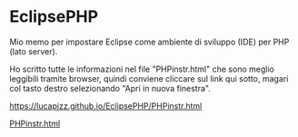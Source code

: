 # EclipsePHP
Mio memo per impostare Eclipse come ambiente di sviluppo (IDE) per PHP (lato server).

Ho scritto tutte le informazioni nel file "PHPinstr.html" che sono 
meglio leggibili tramite browser, quindi conviene cliccare sul link
qui sotto, magari col tasto destro selezionando "Apri in nuova finestra".


[https://lucapizz.github.io/EclipsePHP/PHPinstr.html
](https://lucapizz.github.io/EclipsePHP/PHPinstr.html
)

<a target="blank" href="https://lucapizz.github.io/EclipsePHP/PHPinstr.html"> PHPinstr.html </a>
